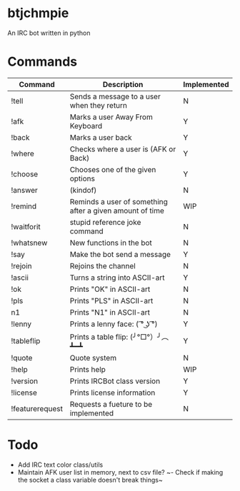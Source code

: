 # btjchmpie

An IRC bot written in python

# Commands

| Command    | Description                                               | Implemented |
|------------|-----------------------------------------------------------|-------------|
| !tell      | Sends a message to a user when they return                |N			   |
| !afk       | Marks a user Away From Keyboard                           |Y			   |
| !back      | Marks a user back                                         |Y		       |
| !where     | Checks where a user is (AFK or Back)                      |Y     	   |
| !choose    | Chooses one of the given options                          |Y			   |
| !answer    | (kindof)                                                  |N			   |
| !remind    | Reminds a user of something after a given amount of time  |WIP		   |
| !waitforit | stupid reference joke command                             |N			   |
| !whatsnew  | New functions in the bot                                  |N		  	   |
| !say       | Make the bot send a message                               |Y	   		   |
| !rejoin    | Rejoins the channel                                       |N		       |
| !ascii     | Turns a string into ASCII-art                             |Y 		   |
| !ok        | Prints "OK" in ASCII-art                                  |N		       |
| !pls       | Prints "PLS" in ASCII-art                                 |N		       |
| n1         | Prints "N1" in ASCII-art                                  |N		       |
| !lenny     | Prints a lenny face:  ( ͡° ͜ʖ ͡°)                            |Y	    	   |
| !tableflip | Prints a table flip: (╯°□°）╯︵ ┻━┻                        |Y  	      |
| !quote     | Quote system                                              |N            |
| !help      | Prints help                                               |WIP          |
| !version   | Prints IRCBot class version                               |Y            |
| !license   | Prints license information                                |Y            |
| !featurerequest | Requests a fueture to be implemented | N |

# Todo

- Add IRC text color class/utils
- Maintain AFK user list in memory, next to csv file?
~- Check if making the socket a class variable doesn't break things~
